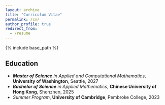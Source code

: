 ```yaml
---
layout: archive
title: "Curriculum Vitae"
permalink: /cv/
author_profile: true
redirect_from:
  - /resume
---
```


{% include base_path %}
## Education
- <i><b>Master of Science</b> in Applied and Computational Mathematics</i>, <b>University of Washington</b>, Seattle, 2027
- <i><b>Bachelor of Science</b> in Applied Mathematics</i>, <b>Chinese University of Hong Kong</b>, Shenzhen, 2025
- <i>Summer Program</i>, <b>University of Cambridge</b>, Pembroke College, 2023
